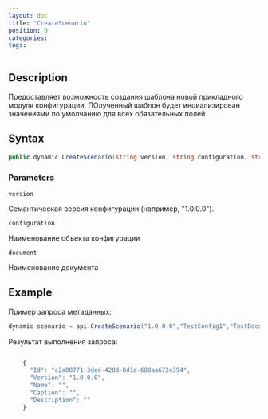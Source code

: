 ```yaml
---
layout: doc
title: "CreateScenario"
position: 0
categories: 
tags:
---
```


## Description
Предоставляет возможность создания шаблона новой прикладного модуля конфигурации.
ПОлученный шаблон будет инциализирован значениями по умолчанию для всех обязательных полей

## Syntax
```csharp
public dynamic CreateScenario(string version, string configuration, string document)
```

### Parameters

`version`

Семантическая версия конфигурации (например, "1.0.0.0").

`configuration`

Наименование объекта конфигурации

`document`

Наименование документа

## Example

Пример запроса метаданных:

```csharp
dynamic scenario = api.CreateScenario("1.0.0.0","TestConfig1","TestDocument1");
```

Результат выполнения запроса:

```js

	{
	  "Id": "c2a00771-3ded-428d-8d1d-680aa672e394",
	  "Version": "1.0.0.0",
	  "Name": "",
	  "Caption": "",
	  "Description": ""
	}

```
